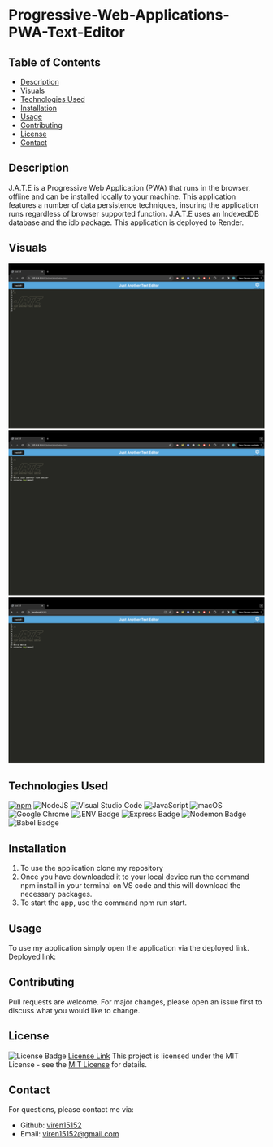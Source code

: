 # Progressive-Web-Applications-PWA-Text-Editor 
## Table of Contents
* [Description](#description)
* [Visuals](#visuals)
* [Technologies Used](#technologies-used)
* [Installation](#installation)
* [Usage](#usage)
* [Contributing](#contributing)
* [License](#license)
* [Contact](#contact)

## Description
J.A.T.E is a Progressive Web Application (PWA) that runs in the browser, offline and can be installed locally to your machine. This application features a number of data persistence techniques, insuring the application runs regardless of browser supported function. J.A.T.E uses an IndexedDB database and the idb package. This application is deployed to Render.

## Visuals

![Sreeenshot of Application](<Screenshot 2024-02-21 at 15.51.24.png>)
![alt text](<Screenshot 2024-02-21 at 16.09.58.png>)
![Application working locally](<Screenshot 2024-02-21 at 16.49.01.png>)


## Technologies Used
[![npm](https://badge.fury.io/js/inquirer.svg)](http://badge.fury.io/js/inquirer)
![NodeJS](https://img.shields.io/badge/node.js-6DA55F?style=for-the-badge&logo=node.js&logoColor=white)
![Visual Studio Code](https://img.shields.io/badge/Visual%20Studio%20Code-0078d7.svg?style=for-the-badge&logo=visual-studio-code&logoColor=white)
![JavaScript](https://img.shields.io/badge/javascript-%23323330.svg?style=for-the-badge&logo=javascript&logoColor=%23F7DF1E)
![macOS](https://img.shields.io/badge/mac%20os-000000?style=for-the-badge&logo=macos&logoColor=F0F0F0)
![Google Chrome](https://img.shields.io/badge/Google%20Chrome-4285F4?style=for-the-badge&logo=GoogleChrome&logoColor=white)
![.ENV Badge](https://img.shields.io/badge/.ENV-ECD53F?logo=dotenv&logoColor=000&style=for-the-badge)
![Express Badge](https://img.shields.io/badge/Express-000?logo=express&logoColor=fff&style=for-the-badge)
![Nodemon Badge](https://img.shields.io/badge/Nodemon-76D04B?logo=nodemon&logoColor=fff&style=for-the-badge)
![Babel Badge](https://img.shields.io/badge/Babel-F9DC3E?logo=babel&logoColor=000&style=for-the-badge)

## Installation
1. To use the application clone my repository
2. Once you have downloaded it to your local device run the command npm install in your terminal on VS code and this will download the necessary packages.
3. To start the app, use the command npm run start.

## Usage

To use my application simply open the application via the deployed link. 
Deployed link: 


## Contributing

Pull requests are welcome. For major changes, please open an issue first
to discuss what you would like to change.
## License

![License Badge](https://img.shields.io/badge/License-MIT-yellow.svg)
[License Link](https://opensource.org/licenses/MIT)
This project is licensed under the MIT License - see the [MIT License](https://opensource.org/licenses/MIT) for details.

## Contact
  For questions, please contact me via:
  - Github: [viren15152](https://github.com/viren15152)
  - Email: viren15152@gmail.com